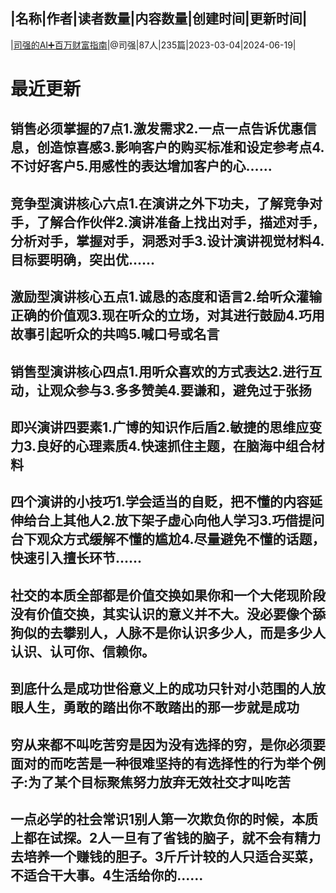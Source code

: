 |名称|作者|读者数量|内容数量|创建时间|更新时间|
---
|[司强的AI➕百万财富指南](https://xiaobot.net/p/1324256329?refer=0b133df9-27dc-423b-8101-639049001c13)|@司强|87人|235篇|2023-03-04|2024-06-19|

# 最近更新
## 销售必须掌握的7点1.激发需求2.一点一点告诉优惠信息，创造惊喜感3.影响客户的购买标准和设定参考点4.不讨好客户5.用感性的表达增加客户的心......
## 竞争型演讲核心六点1.在演讲之外下功夫，了解竞争对手，了解合作伙伴2.演讲准备上找出对手，描述对手，分析对手，掌握对手，洞悉对手3.设计演讲视觉材料4.目标要明确，突出优......
## 激励型演讲核心五点1.诚恳的态度和语言2.给听众灌输正确的价值观3.现在听众的立场，对其进行鼓励4.巧用故事引起听众的共鸣5.喊口号或名言
## 销售型演讲核心四点1.用听众喜欢的方式表达2.进行互动，让观众参与3.多多赞美4.要谦和，避免过于张扬
## 即兴演讲四要素1.广博的知识作后盾2.敏捷的思维应变力3.良好的心理素质4.快速抓住主题，在脑海中组合材料
## 四个演讲的小技巧1.学会适当的自贬，把不懂的内容延伸给台上其他人2.放下架子虚心向他人学习3.巧借提问台下观众方式缓解不懂的尴尬4.尽量避免不懂的话题，快速引入擅长环节......
## 社交的本质全部都是价值交换如果你和一个大佬现阶段没有价值交换，其实认识的意义并不大。没必要像个舔狗似的去攀别人，人脉不是你认识多少人，而是多少人认识、认可你、信赖你。
## 到底什么是成功世俗意义上的成功只针对小范围的人放眼人生，勇敢的踏出你不敢踏出的那一步就是成功
## 穷从来都不叫吃苦穷是因为没有选择的穷，是你必须要面对的而吃苦是一种很难坚持的有选择性的行为举个例子:为了某个目标聚焦努力放弃无效社交才叫吃苦
## 一点必学的社会常识1别人第一次欺负你的时候，本质上都在试探。2人一旦有了省钱的脑子，就不会有精力去培养一个赚钱的胆子。3斤斤计较的人只适合买菜，不适合干大事。4生活给你的......

